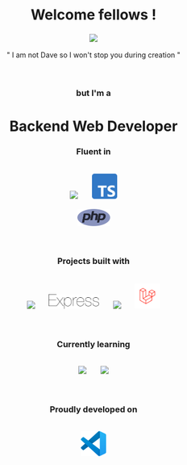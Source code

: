 <h1 align="center">
  Welcome fellows !
</h1>

<div align="center">
   <img align=center src="https://media.giphy.com/media/aFfYlsEdiWPDi/giphy.gif" height="300">
   </br>
    </br>
   " I am not Dave so I won't stop you during creation "
</div>
<br>
<br>

<div align="center">

### but I'm a

# Backend Web Developer

### Fluent in

<br>
<a href="https://nestjs.com/"><img  src="https://raw.githubusercontent.com/gilbarbara/logos/master/logos/javascript.svg" width="50"></a>
&nbsp;
&nbsp;
&nbsp;
<a href="https://nestjs.com/"><img  src="./assets/typescript.png" width="50"></a>
<br>
<br>
<a href="https://nestjs.com/"><img  src="https://raw.githubusercontent.com/gilbarbara/logos/master/logos/php.svg" width="65"></a>
<br>
<br>
<br>

### Projects built with

<br>
<a href="https://nestjs.com/"><img  src="https://raw.githubusercontent.com/gilbarbara/logos/master/logos/nodejs-icon.svg" width="50"></a>
&nbsp;
&nbsp;
&nbsp;
<a href="https://nestjs.com/"><img  src="https://raw.githubusercontent.com/gilbarbara/logos/master/logos/express.svg" width="100"></a>
&nbsp;
&nbsp;
&nbsp;
<a href="https://nestjs.com/"><img  src="https://raw.githubusercontent.com/gilbarbara/logos/master/logos/adonisjs-icon.svg" width="50"></a>
&nbsp;
&nbsp;
&nbsp;
<a href="https://nestjs.com/"><img  src="https://raw.githubusercontent.com/gilbarbara/logos/master/logos/laravel.svg" width="50"></a>
<br>
<br>
<br>

### Currently learning

<br>
<img src="https://raw.githubusercontent.com/gilbarbara/logos/master/logos/nestjs.svg" width="50"> 	
&nbsp;
&nbsp;
&nbsp;
<a href="https://nestjs.com/"><img  src="https://raw.githubusercontent.com/gilbarbara/logos/master/logos/nextjs-icon.svg" width="50"></a>
<br>
<br>
<br>

### Proudly developed on

<br>
<a href="https://nestjs.com/"><img  src="./assets/vscode.svg" width="50"></a>
</div>
